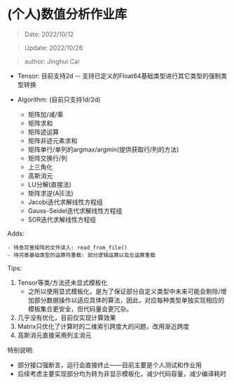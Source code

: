 # (个人)数值分析作业库

> Date: 2022/10/12

> Update: 2022/10/26

> author: Jinghui Cai


- Tensor: 目前支持2d -- 支持已定义的Float64基础类型进行其它类型的强制类型转换
- Algorithm: (目前只支持1d/2d)

    - 矩阵加/减/乘
    - 矩阵求和
    - 矩阵迹运算
    - 矩阵非迹元素求和
    - 矩阵单行/单列的argmax/argmin(提供获取行/列的方法)
    - 矩阵交换行/列
    - 上三角化
    - 高斯消元
    - LU分解(直接法)
    - 矩阵求逆(A|E法)
    - Jacobi迭代求解线性方程组
    - Gauss-Seidel迭代求解线性方程组
    - SOR迭代求解线性方程组

Adds:

    - 待急完善矩阵的文件读入: read_from_file()
    - 待完善基础类型的运算符重载: 部分逻辑运算以及左运算重载

Tips:
1. Tensor等类/方法还未显式模板化
    - 之所以使用显式模板化，是为了保证部分自定义类型中未来可能会剔除/增加部分数据操作以适应具体的算法，因此，对应每种类型单独实现相应的模板集合更安全，但代码量会更冗杂。
2. 几乎没有优化，目前仅实现计算效果
3. Matrix只优化了计算时的二维索引跨度大的问题，改用渐近跨度
4. 高斯消元直接采用列主消元

特别说明:

- 部分接口强断言，运行会直接终止——目前主要是个人测试和作业用
- 后续考虑主要实现部分均为转为非显示模板化，减少代码容量，减少编译耗时
